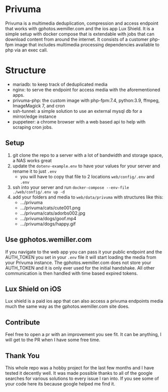 # Privuma

Privuma is a multimedia deduplication, compression and access endpoint that works with gphotos.wemiller.com and the ios app Lux Shield. It is a simple setup with docker compose that is extendable with jobs that can download content from around the internet. It consists of a customer php-fpm image that includes multimedia processing dependencies available to php via an exec call. 


# Structure

- mariadb: to keep track of deduplicated media
- nginx: to serve the endpoint for access media with the aforementioned apps.
- privuma-php: the custom image with php-fpm:7.4, python:3.9, ffmpeg, ImageMagick 7, and cron
- ssh-tunnel: a simple solution to use an external mysql db for a mirror/edge instance
- puppeteer: a chrome browser with a web based api to help with scraping cron jobs.

## Setup

1. git clone the repo to a server with a lot of bandwidth and storage space, a NAS works great
2. update the `dotenv-example.env` to have your values for your server and rename it to just `.env`
	- you will have to copy that file to 2 locations `web/config/.env` and `.env`
3. ssh into your server and run `docker-compose --env-file ./web/config/.env up -d`
4. add your folders and media to `web/data/privuma` with structures like this:
	- .../privuma
	- .../privuma/cats/cute001.png
	- .../privuma/cats/adorbs002.jpg
	- .../privuma/dogs/goof.mp4
	- .../privuma/dogs/happy.gif


## Use gphotos.wemiller.com

If you navigate to the web app you can pass it your public endpoint and the AUTH_TOKEN you set in your `.env` file it will start loading the media from your Privuma instance. The gphotos.wemiller.com does not store your AUTH_TOKEN and it is only ever used for the initial handshake. All other communication is then handled with time based expired tokens.

## Lux Shield on iOS

Lux shield is a paid ios app that can also access a privuma endpoints media much the same way as the gphotos.wemiller.com site does.

## Contribute

Feel free to open a pr with an improvement you see fit. It can be anything, I will get to the PR when I have some free time.

## Thank You

This whole repo was a hobby project for the last few months and I have tested it decently well. It was made possible thanks to all of the google searches for various solutions to every issue I ran into. If you see some of your code here its because google helped me find it.
